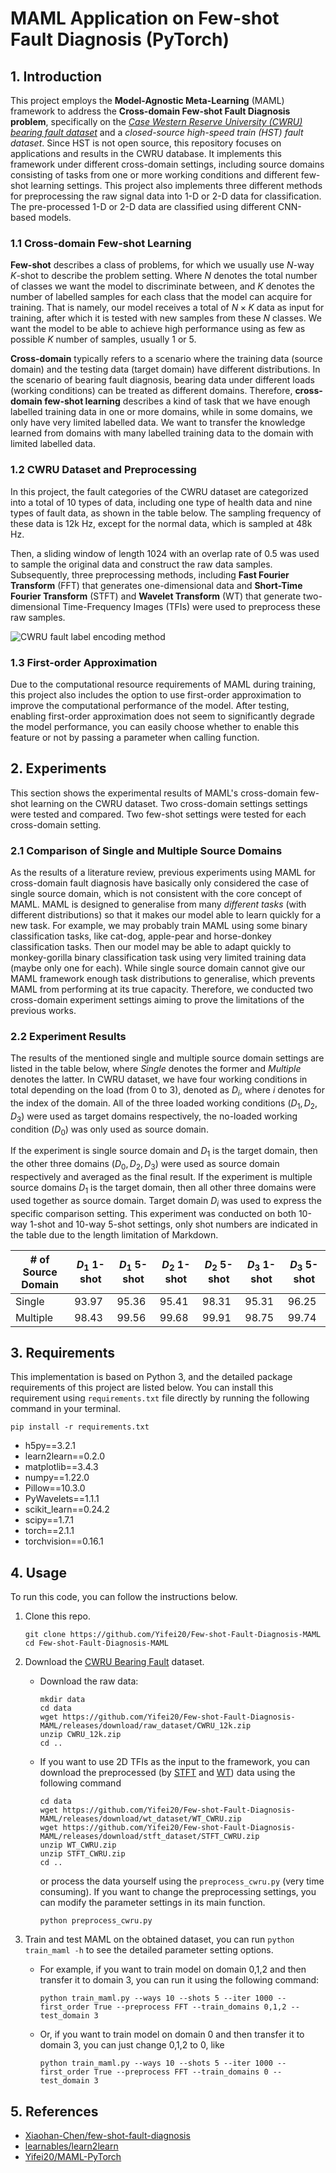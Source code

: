 # MAML Application on Few-shot Fault Diagnosis (PyTorch)

## 1. Introduction

This project employs the **Model-Agnostic Meta-Learning** (MAML) framework to address the **Cross-domain Few-shot Fault Diagnosis problem**, specifically on the *[Case Western Reserve University (CWRU) bearing fault dataset](https://engineering.case.edu/bearingdatacenter)* and a *closed-source high-speed train (HST) fault dataset*. Since HST is not open source, this repository focuses on applications and results in the CWRU database. It implements this framework under different cross-domain settings, including  source domains consisting of tasks from one or more working conditions and different few-shot learning settings. This project also implements three different methods for preprocessing the raw signal data into 1-D or 2-D data for classification. The pre-processed 1-D or 2-D data are classified using different CNN-based models.

### 1.1 Cross-domain Few-shot Learning

**Few-shot** describes a class of problems, for which we usually use $N$-way $K$-shot to describe the problem setting. Where $N$ denotes the total number of classes we want the model to discriminate between, and $K$ denotes the number of labelled samples for each class that the model can acquire for training. That is namely, our model receives a total of $N \times K$ data as input for training, after which it is tested with new samples from these $N$ classes. We want the model to be able to achieve high performance using as few as possible $K$ number of samples, usually 1 or 5.

**Cross-domain** typically refers to a scenario where the training data (source domain) and the testing data (target domain) have different distributions. In the scenario of bearing fault diagnosis, bearing data under different loads (working conditions) can be treated as different domains. Therefore, **cross-domain few-shot learning** describes a kind of task that we have enough labelled training data in one or more domains, while in some domains, we only have very limited labelled data. We want to transfer the knowledge learned from domains with many labelled training data to the domain with limited labelled data.

### 1.2 CWRU Dataset and Preprocessing

In this project, the fault categories of the CWRU dataset are categorized into a total of 10 types of data, including one type of health data and nine types of fault data, as shown in the table below. The sampling frequency of these data is 12k Hz, except for the normal data, which is sampled at 48k Hz. 

Then, a sliding window of length 1024 with an overlap rate of 0.5 was used to sample the original data and construct the raw data samples. Subsequently, three preprocessing methods, including **Fast Fourier Transform** (FFT) that generates one-dimensional data and **Short-Time Fourier Transform** (STFT) and **Wavelet Transform** (WT) that generate two-dimensional Time-Frequency Images (TFIs) were used to preprocess these raw samples.

![CWRU fault label encoding method](https://s2.loli.net/2025/02/15/7KHQZbmIz52RWj9.png)

### 1.3 First-order Approximation

Due to the computational resource requirements of MAML during training, this project also includes the option to use first-order approximation to improve the computational performance of the model. After testing, enabling first-order approximation does not seem to significantly degrade the model performance, you can easily choose whether to enable this feature or not by passing a parameter when calling function.

## 2. Experiments

This section shows the experimental results of MAML's cross-domain few-shot learning on the CWRU dataset. Two cross-domain settings settings were tested and compared. Two few-shot settings were tested for each cross-domain setting.

### 2.1 Comparison of Single and Multiple Source Domains

As the results of a literature review, previous experiments using MAML for cross-domain fault diagnosis have basically only considered the case of single source domain, which is not consistent with the core concept of MAML. MAML is designed to generalise from many *different tasks* (with different distributions) so that it makes our model able to learn quickly for a new task. For example, we may probably train MAML using some binary classification tasks, like cat-dog, apple-pear and horse-donkey classification tasks. Then our model may be able to adapt quickly to monkey-gorilla binary classification task using very limited training data (maybe only one for each). While single source domain cannot give our MAML framework enough task distributions to generalise, which prevents MAML from performing at its true capacity. Therefore, we conducted two cross-domain experiment settings aiming to prove the limitations of the previous works.

### 2.2 Experiment Results

The results of the mentioned single and multiple source domain settings are listed in the table below, where *Single* denotes the former and *Multiple* denotes the latter. In CWRU dataset, we have four working conditions in total depending on the load (from 0 to 3), denoted as $D_i$, where $i$ denotes for the index of the domain. All of the three loaded working conditions ($D_1,D_2,D_3$) were used as target domains respectively, the no-loaded working condition ($D_0$) was only used as source domain. 

If the experiment is single source domain and $D_1$ is the target domain, then the other three domains ($D_0, D_2, D_3$) were used as source domain respectively and averaged as the final result. If the experiment is multiple source domains $D_1$ is the target domain, then all other three domains were used together as source domain. Target domain $D_i$ was used to express the specific comparison setting. This experiment was conducted on both 10-way 1-shot and 10-way 5-shot settings, only shot numbers are indicated in the table due to the length limitation of Markdown.

| # of Source Domain | $D_1$ 1-shot | $D_1$ 5-shot | $D_2$ 1-shot | $D_2$ 5-shot | $D_3$ 1-shot | $D_3$ 5-shot |
| ----------- | ------------ | ------------ | ------------ | ------------ | ------------ | ------------ |
| Single     | 93.97        | 95.36        | 95.41        | 98.31        | 95.31        | 96.25        |
| Multiple   | 98.43        | 99.56        | 99.68        | 99.91        | 98.75        | 99.74        |

## 3. Requirements

This implementation is based on Python 3, and the detailed package requirements of this project are listed below. You can install this requirement using `requirements.txt` file directly by running the following command in your terminal.

```shell
pip install -r requirements.txt
```

- h5py==3.2.1
- learn2learn==0.2.0
- matplotlib==3.4.3
- numpy==1.22.0
- Pillow==10.3.0
- PyWavelets==1.1.1
- scikit_learn==0.24.2
- scipy==1.7.1
- torch==2.1.1
- torchvision==0.16.1

## 4. Usage

To run this code, you can follow the instructions below.

1. Clone this repo.

   ```shell
   git clone https://github.com/Yifei20/Few-shot-Fault-Diagnosis-MAML
   cd Few-shot-Fault-Diagnosis-MAML
   ```

2. Download the [CWRU Bearing Fault](https://github.com/Yifei20/Few-shot-Fault-Diagnosis-MAML/releases/tag/raw_dataset) dataset.

   - Download the raw data:

     ```shell
     mkdir data
     cd data
     wget https://github.com/Yifei20/Few-shot-Fault-Diagnosis-MAML/releases/download/raw_dataset/CWRU_12k.zip
     unzip CWRU_12k.zip
     cd ..
     ```

   - If you want to use 2D TFIs as the input to the framework, you can download the preprocessed (by [STFT](https://github.com/Yifei20/Few-shot-Fault-Diagnosis-MAML/releases/tag/stft_dataset) and [WT](https://github.com/Yifei20/Few-shot-Fault-Diagnosis-MAML/releases/tag/wt_dataset)) data using the following command

     ```shell
     cd data
     wget https://github.com/Yifei20/Few-shot-Fault-Diagnosis-MAML/releases/download/wt_dataset/WT_CWRU.zip
     wget https://github.com/Yifei20/Few-shot-Fault-Diagnosis-MAML/releases/download/stft_dataset/STFT_CWRU.zip
     unzip WT_CWRU.zip
     unzip STFT_CWRU.zip
     cd ..
     ```

     or process the data yourself using the `preprocess_cwru.py` (very time consuming). If you want to change the preprocessing settings, you can modify the parameter settings in its main function.

     ```shell
     python preprocess_cwru.py
     ```

3. Train and test MAML on the obtained dataset, you can run `python train_maml -h` to see the detailed parameter setting options.

   - For example, if you want to train model on domain 0,1,2 and then transfer it to domain 3, you can run it using the following command:

     ```shell
     python train_maml.py --ways 10 --shots 5 --iter 1000 --first_order True --preprocess FFT --train_domains 0,1,2 --test_domain 3
     ```

   - Or, if you want to train model on domain 0 and then transfer it to domain 3, you can just change 0,1,2 to 0, like

     ```shell
     python train_maml.py --ways 10 --shots 5 --iter 1000 --first_order True --preprocess FFT --train_domains 0 --test_domain 3
     ```

## 5. References

- [Xiaohan-Chen/few-shot-fault-diagnosis](https://github.com/Xiaohan-Chen/few-shot-fault-diagnosis)
- [learnables/learn2learn](https://github.com/learnables/learn2learn)
- [Yifei20/MAML-PyTorch](https://github.com/Yifei20/MAML-PyTorch)
